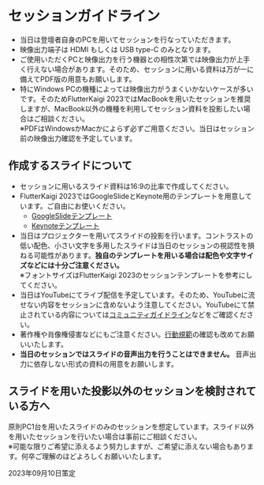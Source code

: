 # セッションガイドライン

- 当日は登壇者自身のPCを用いてセッションを行なっていただきます。
- 映像出力端子は HDMI もしくは USB type-C のみとなります。
- ご使用いただくPCと映像出力を行う機器との相性次第では映像出力が上手く行えない場合があります。そのため、セッションに用いる資料は万が一に備えてPDF版の用意もお願いします。
- 特にWindows PCの機種によっては映像出力がうまくいかないケースが多いです。そのためFlutterKaigi 2023ではMacBookを用いたセッションを推奨しますが、MacBook以外の機種を利用してセッション資料を投影したい場合はご相談ください。  
  ※PDFはWindowsかMacかによらず必ずご用意ください。当日はセッション前の映像出力確認を予定しています。

## 作成するスライドについて

- セッションに用いるスライド資料は16:9の比率で作成してください。
- FlutterKaigi 2023ではGoogleSlideとKeynote用のテンプレートを用意しています。ご自由にお使いください。
  - [GoogleSlideテンプレート](https://docs.google.com/presentation/d/1WP3dray742MF4s95kvvGnQYzzxWznPhSw_ljnSKhfBY/edit?usp=drive_link)
  - [Keynoteテンプレート](https://drive.google.com/drive/folders/1fi3Asx3aDqx8HAyfSgZ8immaNr_poDOF?usp=drive_link)
- 当日はプロジェクターを用いてスライドの投影を行います。コントラストの低い配色、小さい文字を多用したスライドは当日のセッションの視認性を損ねる可能性があります。**独自のテンプレートを用いる場合は配色や文字サイズなどには十分ご注意ください。**  
  ※フォントサイズはFlutterKaigi 2023のセッションテンプレートを参考にしてください。
- 当日はYouTubeにてライブ配信を予定しています。そのため、YouTubeに流せない内容をセッションに含めないよう注意してください。YouTubeにて禁止されている内容については[コミュニティガイドライン](https://support.google.com/youtube/answer/9288567)などをご確認ください。
- 著作権や肖像権侵害などにもご注意ください。[行動規範](https://flutterkaigi.jp/flutterkaigi/Code-of-Conduct.ja.html)の確認も改めてお願いいたします。
- **当日のセッションではスライドの音声出力を行うことはできません。** 音声出力に依存しない形式の資料の用意をお願いします。

## スライドを用いた投影以外のセッションを検討されている方へ

原則PC1台を用いたスライドのみのセッションを想定しています。スライド以外を用いたセッションを行いたい場合は事前にご相談ください。  
※可能な限りご希望に添えるよう努力しますが、ご希望に添えない場合もあります。何卒ご理解のほどよろしくお願いいたします。

2023年09月10日策定

